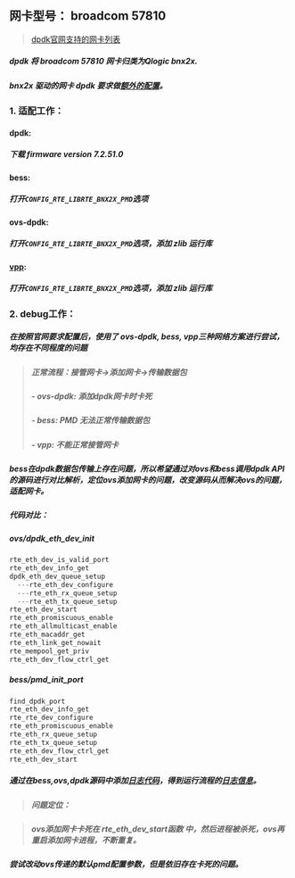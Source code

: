 ## 网卡型号： broadcom 57810
>[dpdk官网支持的网卡列表](http://dpdk.org/doc/nics)

##### dpdk 将 broadcom 57810 网卡归类为Qlogic bnx2x. 
##### bnx2x 驱动的网卡 dpdk 要求做[额外的配置](http://dpdk.org/doc/guides/nics/bnx2x.html)。

### 1. 适配工作：

#### dpdk:
##### 下载 firmware version 7.2.51.0

#### bess:
##### 打开```CONFIG_RTE_LIBRTE_BNX2X_PMD```选项

#### ovs-dpdk:
#####  打开```CONFIG_RTE_LIBRTE_BNX2X_PMD```选项，添加 zlib 运行库

#### [vpp](https://github.com/oncecloud/oStack-Network/blob/master/vpp-bnx2x.md):  
##### 打开```CONFIG_RTE_LIBRTE_BNX2X_PMD```选项，添加 zlib 运行库

### 2. debug工作：

##### 在按照官网要求配置后，使用了 ovs-dpdk, bess, vpp三种网络方案进行尝试，均存在不同程度的问题

>##### 正常流程：接管网卡->添加网卡->传输数据包
>##### - ovs-dpdk: 添加dpdk网卡时卡死
>##### - bess: PMD 无法正常传输数据包
>##### - vpp: 不能正常接管网卡


##### bess在dpdk数据包传输上存在问题，所以希望通过对ovs和bess调用dpdk API 的源码进行对比解析，定位ovs添加网卡的问题，改变源码从而解决ovs的问题，适配网卡。

##### 代码对比：
##### ovs/dpdk_eth_dev_init

```c
rte_eth_dev_is_valid_port
rte_eth_dev_info_get
dpdk_eth_dev_queue_setup
  ---rte_eth_dev_configure
  ---rte_eth_rx_queue_setup
  ---rte_eth_tx_queue_setup
rte_eth_dev_start
rte_eth_promiscuous_enable
rte_eth_allmulticast_enable
rte_eth_macaddr_get
rte_eth_link_get_nowait
rte_mempool_get_priv
rte_eth_dev_flow_ctrl_get
```

##### bess/pmd_init_port

```c
find_dpdk_port
rte_eth_dev_info_get
rte_rte_dev_configure
rte_eth_promiscuous_enable
rte_eth_rx_queue_setup
rte_eth_tx_queue_setup
rte_eth_dev_flow_ctrl_get
rte_eth_dev_start
```

##### 通过在bess,ovs,dpdk源码中添加[日志代码](https://github.com/oncecloud/oStack-Network)，得到运行流程的[日志信息](https://github.com/oncecloud/oStack-Network/tree/master/log)。

>##### 问题定位：

>##### ovs添加网卡卡死在 rte_eth_dev_start函数 中，然后进程被杀死，ovs再重启添加网卡进程，不断重复。

##### 尝试改动ovs传递的默认pmd配置参数，但是依旧存在卡死的问题。

